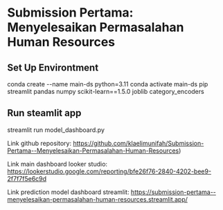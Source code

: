 # Submission Pertama: Menyelesaikan Permasalahan Human Resources

## Set Up Environtment
conda create --name main-ds python=3.11
conda activate main-ds
pip streamlit pandas numpy scikit-learn==1.5.0 joblib category_encoders

## Run steamlit app
streamlit run model_dashboard.py

Link github repository: https://github.com/klaelimunifah/Submission-Pertama--Menyelesaikan-Permasalahan-Human-Resources)

Link main dashboard looker studio: https://lookerstudio.google.com/reporting/bfe26f76-2840-4202-bee9-2f7f7f5e6c9d

Link prediction model dashboard streamlit: https://submission-pertama--menyelesaikan-permasalahan-human-resources.streamlit.app/
 
